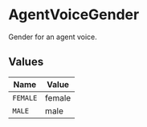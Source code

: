 # AgentVoiceGender

Gender for an agent voice.


## Values

| Name     | Value    |
| -------- | -------- |
| `FEMALE` | female   |
| `MALE`   | male     |